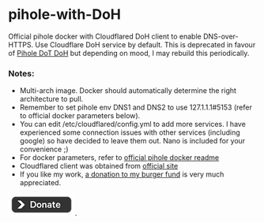 # pihole-with-DoH
Official pihole docker with Cloudflared DoH client to enable DNS-over-HTTPS. Use Cloudflare DoH service by default.
This is deprecated in favour of [Pihole DoT DoH](https://hub.docker.com/r/testdasi/pihole-dot-doh) but depending on mood, I may rebuild this periodically.

### Notes:
* Multi-arch image. Docker should automatically determine the right architecture to pull.
* Remember to set pihole env DNS1 and DNS2 to use 127.1.1.1#5153 (refer to official docker parameters below).
* You can edit /etc/cloudflared/config.yml to add more services. I have experienced some connection issues with other services (including google) so have decided to leave them out. Nano is included for your convenience ;)
* For docker parameters, refer to [official pihole docker readme](https://github.com/pi-hole/pi-hole)
* Cloudflared client was obtained from [official site](https://developers.cloudflare.com/argo-tunnel/downloads)
* If you like my work, [a donation to my burger fund](https://paypal.me/mersenne) is very much appreciated.

[![Donate](https://raw.githubusercontent.com/testdasi/testdasi-unraid-repo/master/donate-button-small.png)](https://paypal.me/mersenne). 


